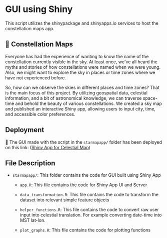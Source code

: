 # GUI using Shiny

This script utilizes the shinypackage and shinyapps.io services to host the constellation maps app.

## 🌠 Constellation Maps

Everyone has had the experience of wanting to know the name of the constellation currently visible in the sky. At least once, we've all heard the myths and stories of how constellations were named when we were young. Also, we might want to explore the sky in places or time zones where we have not experienced before.

So, how can we observe the skies in different places and time zones? That is the main focus of this project. By utilizing geospatial data, celestial information, and a bit of astronomical knowledge, we can traverse space-time and behold the beauty of various constellations. We created a sky map and published an interactive Shiny app, allowing users to input city, time, and accessible color preferences.

## Deployment

🔗 The GUI made with the script in the `starmapapp/` folder has been deployed on this link: ([Shiny App for Celestial Map](https://bag6d9-visalakshi-iyer.shinyapps.io/starmapapp/))

## File Description

-   `starmapapp/`: This folder contains the code for GUI built using Shiny App

    -   `app.R`: This file contains the code for Shiny App UI and Server

    -   `data_transformation.R`: This file contains the code to transform the dataset into relevant simple feature objects

    -   `helper_functions.R`: This file contains the code to convert raw user input into celestial translation. For example converting date-time into MST lat-lon.

    -   `plot_graphs.R`: This file contains the code for plotting functions
